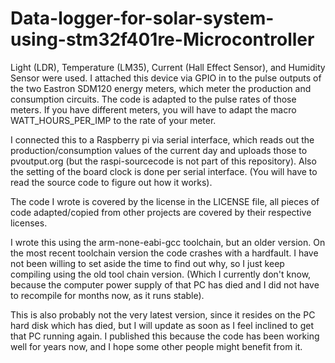 # Data-logger-for-solar-system-using-stm32f401re-Microcontroller
Light (LDR), Temperature (LM35), Current (Hall Effect Sensor), and Humidity Sensor were used.
I attached this device via GPIO in to the pulse outputs of the two Eastron SDM120 energy meters, which meter the production and consumption circuits. The code is adapted to the pulse rates of those meters. If you have different meters, you will have to adapt the macro WATT_HOURS_PER_IMP to the rate of your meter.

I connected this to a Raspberry pi via serial interface, which reads out the production/consumption values of the current day and uploads those to pvoutput.org (but the raspi-sourcecode is not part of this repository). Also the setting of the board clock is done per serial interface. (You will have to read the source code to figure out how it works).

The code I wrote is covered by the license in the LICENSE file, all pieces of code adapted/copied from other projects are covered by their respective licenses.

I wrote this using the arm-none-eabi-gcc toolchain, but an older version. On the most recent toolchain version the code crashes with a hardfault. I have not been willing to set aside the time to find out why, so I just keep compiling using the old tool chain version. (Which I currently don't know, because the computer power supply of that PC has died and I did not have to recompile for months now, as it runs stable).

This is also probably not the very latest version, since it resides on the PC hard disk which has died, but I will update as soon as I feel inclined to get that PC running again. I published this because the code has been working well for years now, and I hope some other people might benefit from it.
